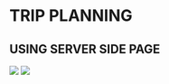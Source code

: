 # TRIP PLANNING 

## USING SERVER SIDE PAGE


<img src=".//Users/neilshah/Desktop/git hub/daily-practise/weekly journal/week_7/day2/assignment-1/screenshots/Screen Shot 2021-03-16 at 8.08.30 PM.png">

<img src=".//Users/neilshah/Desktop/git hub/daily-practise/weekly journal/week_7/day2/assignment-1/screenshots/Screen Shot 2021-03-16 at 8.08.10 PM.png">

